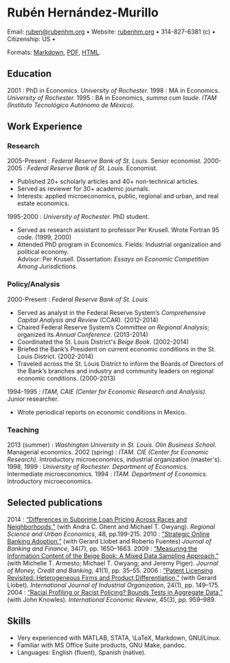Rubén Hernández-Murillo
=======================

Email: <ruben@rubenhm.org> • Website: [rubenhm.org](http://www.rubenhm.org) • 314-827-6381 (c) • Citizenship: US • 


Formats: [Markdown](https://raw.github.com/rubenhm/rubenhm.github.io/source/assets/docs/Ruben_Hernandez-Murillo-Resume.md),
[PDF](https://www.rubenhm.org/assets/docs/Ruben_Hernandez-Murillo-Resume.pdf),
[HTML](http://www.rubenhm.org/resume/).

Education
---------

2001
:   PhD in Economics. _University of Rochester._
1998
:   MA in Economics. _University of Rochester._
1995
:   BA in Economics, _summa cum laude_. _ITAM (Instituto Tecnológico Autónomo de México)._ 

Work Experience
---------------

### Research  ### 

2005-Present
:   _Federal Reserve Bank of St. Louis._  Senior economist.
2000-2005
:   _Federal Reserve Bank of St. Louis._  Economist.

+   Published 20+ scholarly articles and 40+ non-technical articles.
+   Served as reviewer for 30+ academic journals.
+   Interests: applied microeconomics, public, regional and urban, and real estate economics.

1995-2000
:   _University of Rochester._ PhD student.

+ Served as research assistant to professor Per Krusell. Wrote Fortran 95 code. (1999, 2000)
+ Attended PhD program in Economics.  Fields: Industrial organization and political economy.   
  Advisor: Per Krusell. Dissertation: _Essays on Economic Competition Among Jurisdictions._    
 

### Policy/Analysis ###

2000-Present
:   _Federal Reserve Bank of St. Louis._ 

+   Served as analyst in the Federal Reserve System’s _Comprehensive Capital Analysis and Review_ (CCAR). (2012-2014)
+   Chaired Federal Reserve System’s  _Committee on Regional Analysis_; organized its _Annual Conference_. (2013-2014)
+   Coordinated the St. Louis District's _Beige Book_. (2002-2014)
+   Briefed the Bank’s President on current economic conditions in the St. Louis District. (2002-2014)
+   Traveled across the St. Louis District to inform the Boards of Directors of the Bank’s branches and industry and community leaders on regional economic conditions. (2000-2013)

1994-1995
:   _ITAM, CAIE (Center for Economic Research and Analysis)._ Junior researcher.

+   Wrote periodical reports on economic conditions in Mexico. 

### Teaching ###

2013 (summer)
:   _Washington University in St. Louis. Olin Business School._ Managerial economics.
2002 (spring)
:   _ITAM. CIE (Center for Economic Research)._ Introductory microeconomics, industrial organization (master's).
1998, 1999
:   _University of Rochester. Department of Economics._ Intermediate microeconomics.
1994
:   _ITAM. Department of Economics._ Introductory microeconomics. 


Selected publications
---------------------

2014
:   [“Differences in Subprime Loan Pricing Across Races and Neighborhoods,”](http://dx.doi.org/10.1016/j.regsciurbeco.2014.07.006) (with  Andra C. Ghent and Michael T. Owyang). _Regional Science and Urban Economics_, 48, pp.199-215.
2010
:   [“Strategic Online Banking Adoption,”](http://dx.doi.org/10.1016/j.jbankfin.2010.03.011) (with Gerard Llobet and Roberto Fuentes) _Journal of Banking and Finance_, 34(7), pp. 1650–1663. 
2009
:   [“Measuring the Information Content of the Beige Book: A Mixed Data Sampling Approach,”](http://dx.doi.org/10.1111/j.1538-4616.2008.00186.x) (with Michelle T. Armesto;  Michael T. Owyang; and Jeremy Piger). _Journal of Money, Credit and Banking_, 41(1), pp. 35–55. 
2006
:   [“Patent Licensing Revisited: Heterogeneous Firms and Product Differentiation,”](http://dx.doi.org/10.1016/j.ijindorg.2005.03.008) (with Gerard Llobet). _International Journal of Industrial Organization_, 24(1), pp. 149–175.
2004
:   [“Racial Profiling or Racist Policing? Bounds Tests in Aggregate Data,”](http://dx.doi.org/10.1111/j.0020-6598.2004.00293.x) (with John Knowles). _International Economic Review_, 45(3), pp. 959–989.

Skills
------

+   Very experienced with MATLAB, STATA, \LaTeX, Markdown, GNU/Linux. 
+   Familiar with MS Office Suite products, GNU Make, pandoc.
+   Languages: English (fluent), Spanish (native).


